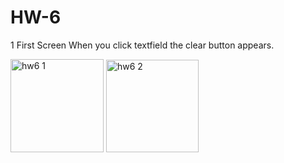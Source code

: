 # HW-6
 1 First Screen 
 When you click textfield the clear button appears.
 
 <img width="149" alt="hw6 1" src="https://github.com/AlaaMYahya/HW-6/assets/129466098/739380e3-98f3-452d-a230-b23e63002cd8">


<img width="148" alt="hw6 2" src="https://github.com/AlaaMYahya/HW-6/assets/129466098/3f121b5a-ea4d-4a9b-8b86-5ae8bfc5bcc6">
